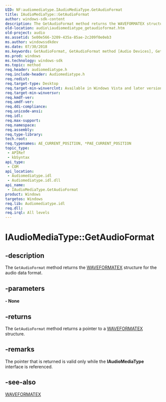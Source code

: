 ```yaml
---
UID: NF:audiomediatype.IAudioMediaType.GetAudioFormat
title: IAudioMediaType::GetAudioFormat
author: windows-sdk-content
description: The GetAudioFormat method returns the WAVEFORMATEX structure for the audio data format.
old-location: audio\iaudiomediatype_getaudioformat.htm
old-project: audio
ms.assetid: 5e00e566-3209-435a-85ae-2c209f0e0eb3
ms.author: windowssdkdev
ms.date: 07/30/2018
ms.keywords: GetAudioFormat, GetAudioFormat method [Audio Devices], GetAudioFormat method [Audio Devices],IAudioMediaType interface, IAudioMediaType interface [Audio Devices],GetAudioFormat method, IAudioMediaType.GetAudioFormat, IAudioMediaType::GetAudioFormat, audio.iaudiomediatype_getaudioformat, audio_syseffects_r_9859bef7-75b8-45eb-acc2-90c5d7ef5ee1.xml, audiomediatype/IAudioMediaType::GetAudioFormat
ms.prod: windows
ms.technology: windows-sdk
ms.topic: method
req.header: audiomediatype.h
req.include-header: Audiomediatype.h
req.redist: 
req.target-type: Desktop
req.target-min-winverclnt: Available in Windows Vista and later versions of Windows.
req.target-min-winversvr: 
req.kmdf-ver: 
req.umdf-ver: 
req.ddi-compliance: 
req.unicode-ansi: 
req.idl: 
req.max-support: 
req.namespace: 
req.assembly: 
req.type-library: 
tech.root: 
req.typenames: AE_CURRENT_POSITION, *PAE_CURRENT_POSITION
topic_type:
 - APIRef
 - kbSyntax
api_type:
 - COM
api_location:
 - Audiomediatype.idl
 - Audiomediatype.idl.dll
api_name:
 - IAudioMediaType.GetAudioFormat
product: Windows
targetos: Windows
req.lib: Audiomediatype.idl
req.dll: 
req.irql: All levels
---
```


# IAudioMediaType::GetAudioFormat


## -description


The <code>GetAudioFormat</code> method returns the <a href="https://msdn.microsoft.com/f2f050d6-afe2-4647-932b-1287f4538702">WAVEFORMATEX</a> structure for the audio data format.


## -parameters






#### - None


## -returns



The <code>GetAudioFormat</code> method returns a pointer to a <a href="https://msdn.microsoft.com/f2f050d6-afe2-4647-932b-1287f4538702">WAVEFORMATEX</a> structure.




## -remarks



The pointer that is returned is valid only while the <b>IAudioMediaType</b> interface is referenced.




## -see-also




<a href="https://msdn.microsoft.com/f114e8ef-4fb7-4fdd-9c83-d8e74c91190e">WAVEFORMATEX</a>
 

 

